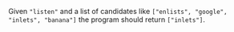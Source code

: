 Given `"listen"` and a list of candidates like `["enlists", "google", "inlets", "banana"]` the program should return `["inlets"]`.

